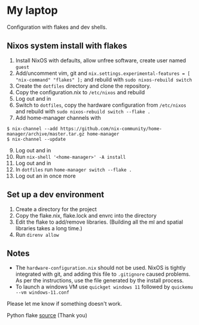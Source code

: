 # My laptop

Configuration with flakes and dev shells.

## Nixos system install with flakes

1. Install NixOS with defaults, allow unfree software, create user named `guest`
2. Add/uncomment vim, git and `nix.settings.experimental-features = [ "nix-command" "flakes" ];` and rebuild with `sudo nixos-rebuild switch`
4. Create the `dotfiles` directory and clone the repository.
5. Copy the configuration.nix to `/etc/nixos` and rebuild
6. Log out and in
7. Switch to `dotfiles`, copy the hardware configuration from `/etc/nixos` and rebuild with `sudo nixos-rebuild switch --flake .`
8. Add home-manager channels with 
```
$ nix-channel --add https://github.com/nix-community/home-manager/archive/master.tar.gz home-manager
$ nix-channel --update
```
9. Log out and in
10. Run `nix-shell '<home-manager>' -A install`
11. Log out and in
12. In `dotfiles` run `home-manager switch --flake .`
13. Log out an in once more

## Set up a dev environment

1. Create a directory for the project
2. Copy the flake.nix, flake.lock and envrc into the directory
3. Edit the flake to add/remove libraries. (Building all the ml and spatial libraries takes a long time.)
4. Run `direnv allow`

## Notes

- The `hardware-configuration.nix` should not be used. NixOS is tightly
integrated with git, and adding this file to `.gitignore` caused problems. As
per the instructions, use the file generated by the install process.
- To launch a windows VM use `quickget windows 11` followed by `quickemu --vm windows-11.conf`

Please let me know if something doesn't work.

Python flake
[source](https://dev.to/deciduously/workspace-management-with-nix-flakes-jupyter-notebook-example-2kke) (Thank you) 
